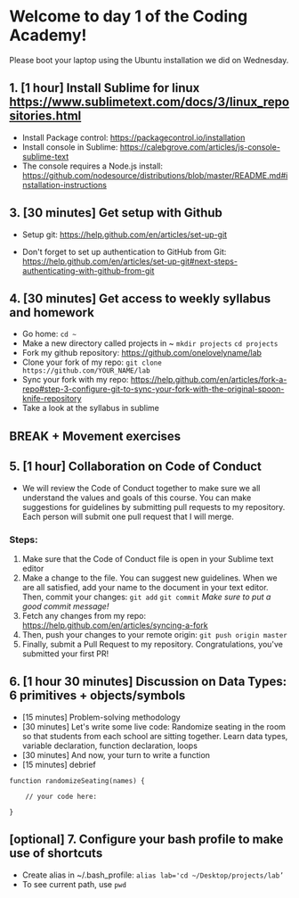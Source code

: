 # Welcome to day 1 of the Coding Academy!

Please boot your laptop using the Ubuntu installation we did on Wednesday.

## 1. [1 hour] Install Sublime for linux https://www.sublimetext.com/docs/3/linux_repositories.html
- Install Package control: https://packagecontrol.io/installation
- Install console in Sublime: https://calebgrove.com/articles/js-console-sublime-text
- The console requires a Node.js install: https://github.com/nodesource/distributions/blob/master/README.md#installation-instructions

## 3. [30 minutes] Get setup with Github
- Setup git: https://help.github.com/en/articles/set-up-git

- Don't forget to set up authentication to GitHub from Git: https://help.github.com/en/articles/set-up-git#next-steps-authenticating-with-github-from-git

## 4. [30 minutes] Get access to weekly syllabus and homework
- Go home: `cd ~`
- Make a new directory called projects in ~ 
`mkdir projects`
`cd projects`
- Fork my github repository: https://github.com/onelovelyname/lab
- Clone your fork of my repo: `git clone https://github.com/YOUR_NAME/lab`
- Sync your fork with my repo: https://help.github.com/en/articles/fork-a-repo#step-3-configure-git-to-sync-your-fork-with-the-original-spoon-knife-repository
- Take a look at the syllabus in sublime

## BREAK + Movement exercises

## 5. [1 hour] Collaboration on Code of Conduct
- We will review the Code of Conduct together to make sure we all understand the values and goals of this course. You can make suggestions for guidelines by submitting pull requests to my repository. Each person will submit one pull request that I will merge.
### Steps:
1. Make sure that the Code of Conduct file is open in your Sublime text editor
2. Make a change to the file. You can suggest new guidelines. When we are all satisfied, add your name to the document in your text editor. Then, commit your changes: `git add` `git commit`
*Make sure to put a good commit message!*
3. Fetch any changes from my repo: https://help.github.com/en/articles/syncing-a-fork
4. Then, push your changes to your remote origin: `git push origin master`
5. Finally, submit a Pull Request to my repository. Congratulations, you've submitted your first PR!

## 6. [1 hour 30 minutes] Discussion on Data Types: 6 primitives + objects/symbols
- [15 minutes] Problem-solving methodology
- [30 minutes] Let's write some live code: Randomize seating in the room so that students from each school are sitting together. Learn data types, variable declaration, function declaration, loops
- [30 minutes] And now, your turn to write a function
- [15 minutes] debrief
```
function randomizeSeating(names) {

	// your code here:

}
```

## [optional] 7. Configure your bash profile to make use of shortcuts
- Create alias in ~/.bash_profile: `alias lab='cd ~/Desktop/projects/lab’`
- To see current path, use `pwd`  
